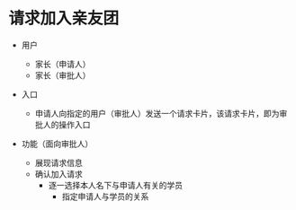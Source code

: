 # 请求加入亲友团

* 用户
	* 家长（申请人）
	* 家长（审批人）

* 入口
	* 申请人向指定的用户（审批人）发送一个请求卡片，该请求卡片，即为审批人的操作入口

* 功能（面向审批人）
	* 展现请求信息
	* 确认加入请求
		* 逐一选择本人名下与申请人有关的学员
			* 指定申请人与学员的关系
<!--stackedit_data:
eyJoaXN0b3J5IjpbMTU3NTMzMjcxNV19
-->